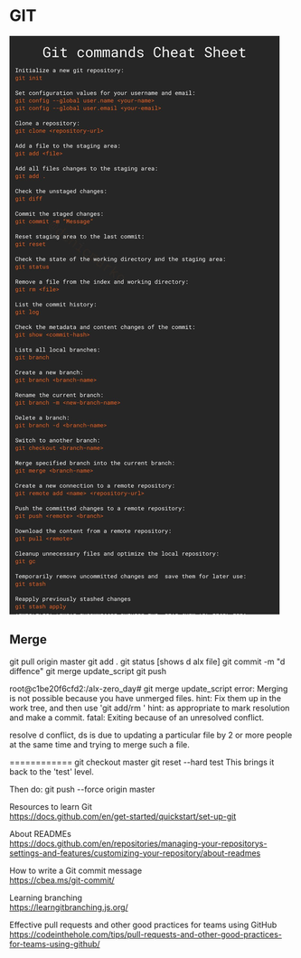 # GIT

![l1](git.jpg?raw=true "l1")

## Merge
git pull origin master
git add .
git status  [shows d alx file]
git commit -m "d diffence"
git merge update_script
git push

root@c1be20f6cfd2:/alx-zero_day# git merge update_script
error: Merging is not possible because you have unmerged files.
hint: Fix them up in the work tree, and then use 'git add/rm <file>'
hint: as appropriate to mark resolution and make a commit.
fatal: Exiting because of an unresolved conflict.

resolve d conflict, ds is due to updating a particular file by 2 or more people at the same time and trying to merge such a file.

============
git checkout master
git reset --hard test
This brings it back to the 'test' level.

Then do:
git push --force origin master



Resources to learn Git  
https://docs.github.com/en/get-started/quickstart/set-up-git  

About READMEs  
https://docs.github.com/en/repositories/managing-your-repositorys-settings-and-features/customizing-your-repository/about-readmes  

How to write a Git commit message  
https://cbea.ms/git-commit/  

Learning branching  
https://learngitbranching.js.org/  

Effective pull requests and other good practices for teams using GitHub  
https://codeinthehole.com/tips/pull-requests-and-other-good-practices-for-teams-using-github/  


